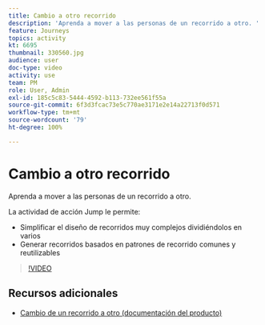 ```yaml
---
title: Cambio a otro recorrido
description: 'Aprenda a mover a las personas de un recorrido a otro. '
feature: Journeys
topics: activity
kt: 6695
thumbnail: 330560.jpg
audience: user
doc-type: video
activity: use
team: PM
role: User, Admin
exl-id: 185c5c83-5444-4592-b113-732ee561f55a
source-git-commit: 6f3d3fcac73e5c770ae3171e2e14a22713f0d571
workflow-type: tm+mt
source-wordcount: '79'
ht-degree: 100%

---
```


# Cambio a otro recorrido

Aprenda a mover a las personas de un recorrido a otro.

La actividad de acción Jump le permite:

* Simplificar el diseño de recorridos muy complejos dividiéndolos en varios
* Generar recorridos basados en patrones de recorrido comunes y reutilizables

>[!VIDEO](https://video.tv.adobe.com/v/330560?quality=12)

## Recursos adicionales

* [Cambio de un recorrido a otro (documentación del producto)](https://experienceleague.adobe.com/docs/journeys/using/building-journeys/about-journey-building/action-activities/jump.html?lang=es#building-journeys)
